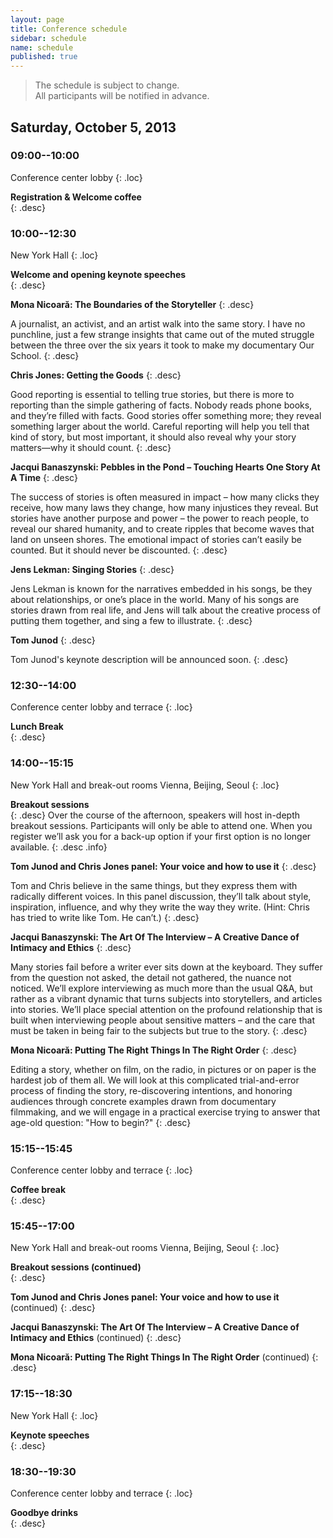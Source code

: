 ```yaml
---
layout: page
title: Conference schedule
sidebar: schedule
name: schedule
published: true
---
```


> The schedule is subject to change.  
All participants will be notified in advance.

## Saturday, October 5, 2013

### 09:00--10:00
Conference center lobby
{: .loc}

**Registration & Welcome coffee**  
{: .desc}



### 10:00--12:30
New York Hall
{: .loc}

**Welcome and opening keynote speeches**  
{: .desc}



**Mona Nicoară: The Boundaries of the Storyteller**
{: .desc}

A journalist, an activist, and an artist walk into the same story. I have no punchline, just a few strange insights that came out of the muted struggle between the three over the six years it took to make my documentary Our School. 
{: .desc}

**Chris Jones: Getting the Goods**
{: .desc}

Good reporting is essential to telling true stories, but there is more to reporting than the simple gathering of facts. Nobody reads phone books, and they’re filled with facts. Good stories offer something more; they reveal something larger about the world. Careful reporting will help you tell that kind of story, but most important, it should also reveal why your story matters—why it should count.
{: .desc}

**Jacqui Banaszynski: Pebbles in the Pond – Touching Hearts One Story At A Time**
{: .desc}

The success of stories is often measured in impact – how many clicks they receive, how many laws they change, how many injustices they reveal. But stories have another purpose and power – the power to reach people, to reveal our shared humanity, and to create ripples that become waves that land on unseen shores. The emotional impact of stories can’t easily be counted. But it should never be discounted.
{: .desc}


**Jens Lekman: Singing Stories**
{: .desc}

Jens Lekman is known for the narratives embedded in his songs, be they about relationships, or one’s place in the world. Many of his songs are stories drawn from real life, and Jens will talk about the creative process of putting them together, and sing a few to illustrate.
{: .desc}

**Tom Junod**
{: .desc}

Tom Junod's keynote description will be announced soon. 
{: .desc}

### 12:30--14:00
Conference center lobby and terrace
{: .loc}

**Lunch Break**  
{: .desc}



### 14:00--15:15
New York Hall and break-out rooms Vienna, Beijing, Seoul
{: .loc}

**Breakout sessions**  
{: .desc}
Over the course of the afternoon, speakers will host in-depth breakout sessions. Participants will only be able to attend one. When you register we’ll ask you for a back-up option if your first option is no longer available.
{: .desc .info}

**Tom Junod and Chris Jones panel: Your voice and how to use it**
{: .desc}

Tom and Chris believe in the same things, but they express them with radically different voices. In this panel discussion, they’ll talk about style, inspiration, influence, and why they write the way they write. (Hint: Chris has tried to write like Tom. He can’t.)
{: .desc}

**Jacqui Banaszynski: The Art Of The Interview – A Creative Dance of Intimacy and Ethics**
{: .desc}

Many stories fail before a writer ever sits down at the keyboard. They suffer from the question not asked, the detail not gathered, the nuance not noticed. We’ll explore interviewing as much more than the usual Q&A, but rather as a vibrant dynamic that turns subjects into storytellers, and articles into stories. We’ll place special attention on the profound relationship that is built when interviewing people about sensitive matters – and the care that must be taken in being fair to the subjects but true to the story.
{: .desc}

**Mona Nicoară: Putting The Right Things In The Right Order**
{: .desc}

Editing a story, whether on film, on the radio, in pictures or on paper is the hardest job of them all. We will look at this complicated trial-and-error process of finding the story, re-discovering intentions, and honoring audiences through concrete examples drawn from documentary filmmaking, and we will engage in a practical exercise trying to answer that age-old question: "How to begin?"
{: .desc}


### 15:15--15:45
Conference center lobby and terrace
{: .loc}

**Coffee break**  
{: .desc}

### 15:45--17:00
New York Hall and break-out rooms Vienna, Beijing, Seoul
{: .loc}

**Breakout sessions (continued)**  
{: .desc}

**Tom Junod and Chris Jones panel: Your voice and how to use it** (continued)
{: .desc}

**Jacqui Banaszynski: The Art Of The Interview – A Creative Dance of Intimacy and Ethics** (continued)
{: .desc}

**Mona Nicoară: Putting The Right Things In The Right Order** (continued)
{: .desc}



### 17:15--18:30
New York Hall
{: .loc}

**Keynote speeches**  
{: .desc}

### 18:30--19:30
Conference center lobby and terrace
{: .loc}

**Goodbye drinks**  
{: .desc}